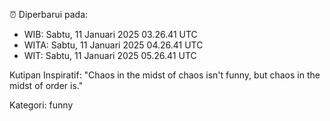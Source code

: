 ⏰ Diperbarui pada:
- WIB: Sabtu, 11 Januari 2025 03.26.41 UTC
- WITA: Sabtu, 11 Januari 2025 04.26.41 UTC
- WIT: Sabtu, 11 Januari 2025 05.26.41 UTC

Kutipan Inspiratif:
"Chaos in the midst of chaos isn't funny, but chaos in the midst of order is."


Kategori: funny

